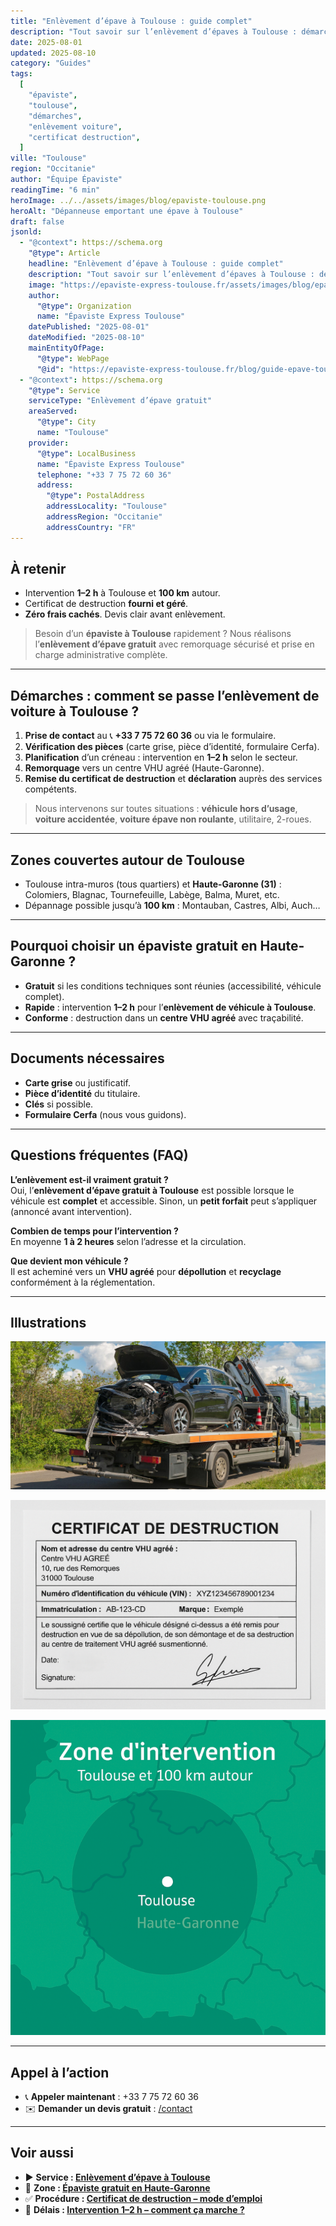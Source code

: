 ```yaml
---
title: "Enlèvement d’épave à Toulouse : guide complet"
description: "Tout savoir sur l’enlèvement d’épaves à Toulouse : démarches, délais, certificat de destruction, coûts et zones couvertes."
date: 2025-08-01
updated: 2025-08-10
category: "Guides"
tags:
  [
    "épaviste",
    "toulouse",
    "démarches",
    "enlèvement voiture",
    "certificat destruction",
  ]
ville: "Toulouse"
region: "Occitanie"
author: "Équipe Épaviste"
readingTime: "6 min"
heroImage: ../../assets/images/blog/epaviste-toulouse.png
heroAlt: "Dépanneuse emportant une épave à Toulouse"
draft: false
jsonld:
  - "@context": https://schema.org
    "@type": Article
    headline: "Enlèvement d’épave à Toulouse : guide complet"
    description: "Tout savoir sur l’enlèvement d’épaves à Toulouse : démarches, délais, certificat de destruction, coûts et zones couvertes."
    image: "https://epaviste-express-toulouse.fr/assets/images/blog/epaviste-toulouse.png"
    author:
      "@type": Organization
      name: "Épaviste Express Toulouse"
    datePublished: "2025-08-01"
    dateModified: "2025-08-10"
    mainEntityOfPage:
      "@type": WebPage
      "@id": "https://epaviste-express-toulouse.fr/blog/guide-epave-toulouse"
  - "@context": https://schema.org
    "@type": Service
    serviceType: "Enlèvement d’épave gratuit"
    areaServed:
      "@type": City
      name: "Toulouse"
    provider:
      "@type": LocalBusiness
      name: "Épaviste Express Toulouse"
      telephone: "+33 7 75 72 60 36"
      address:
        "@type": PostalAddress
        addressLocality: "Toulouse"
        addressRegion: "Occitanie"
        addressCountry: "FR"
---
```


## À retenir

- Intervention **1–2 h** à Toulouse et **100 km** autour.
- Certificat de destruction **fourni et géré**.
- **Zéro frais cachés**. Devis clair avant enlèvement.

> Besoin d’un **épaviste à Toulouse** rapidement ? Nous réalisons l’**enlèvement d’épave gratuit** avec remorquage sécurisé et prise en charge administrative complète.

---

## Démarches : comment se passe l’enlèvement de voiture à Toulouse ?

1. **Prise de contact** au 📞 **+33 7 75 72 60 36** ou via le formulaire.
2. **Vérification des pièces** (carte grise, pièce d’identité, formulaire Cerfa).
3. **Planification** d’un créneau : intervention en **1–2 h** selon le secteur.
4. **Remorquage** vers un centre VHU agréé (Haute-Garonne).
5. **Remise du certificat de destruction** et **déclaration** auprès des services compétents.

> Nous intervenons sur toutes situations : **véhicule hors d’usage**, **voiture accidentée**, **voiture épave non roulante**, utilitaire, 2-roues.

---

## Zones couvertes autour de Toulouse

- Toulouse intra-muros (tous quartiers) et **Haute-Garonne (31)** : Colomiers, Blagnac, Tournefeuille, Labège, Balma, Muret, etc.
- Dépannage possible jusqu’à **100 km** : Montauban, Castres, Albi, Auch…

---

## Pourquoi choisir un épaviste gratuit en Haute-Garonne ?

- **Gratuit** si les conditions techniques sont réunies (accessibilité, véhicule complet).
- **Rapide** : intervention **1–2 h** pour l’**enlèvement de véhicule à Toulouse**.
- **Conforme** : destruction dans un **centre VHU agréé** avec traçabilité.

---

## Documents nécessaires

- **Carte grise** ou justificatif.
- **Pièce d’identité** du titulaire.
- **Clés** si possible.
- **Formulaire Cerfa** (nous vous guidons).

---

## Questions fréquentes (FAQ)

**L’enlèvement est-il vraiment gratuit ?**  
Oui, l’**enlèvement d’épave gratuit à Toulouse** est possible lorsque le véhicule est **complet** et accessible. Sinon, un **petit forfait** peut s’appliquer (annoncé avant intervention).

**Combien de temps pour l’intervention ?**  
En moyenne **1 à 2 heures** selon l’adresse et la circulation.

**Que devient mon véhicule ?**  
Il est acheminé vers un **VHU agréé** pour **dépollution** et **recyclage** conformément à la réglementation.

---

## Illustrations

![Épaviste à Toulouse – camion de remorquage](../../assets/images/blog/depanneuse-toulouse.jpg "Enlèvement d’épave gratuit à Toulouse – intervention 1–2 h")

![Certificat de destruction véhicule – exemple](../../assets/images/blog/certificat-destruction-exemple.png "Certificat de destruction : preuve officielle après enlèvement")

![Zone d’intervention épaviste – Toulouse et Haute-Garonne](../../assets/images/blog/zone-intervention-toulouse.png "Zone couverte : Toulouse et 100 km autour")

---

## Appel à l’action

- 📞 **Appeler maintenant** : +33 7 75 72 60 36
- ✉️ **Demander un devis gratuit** : [/contact](/contact)

---

## Voir aussi

- ▶️ **Service : [Enlèvement d’épave à Toulouse](/services/enlevement-epave-toulouse)**
- 📍 **Zone : [Épaviste gratuit en Haute-Garonne](/zones/haute-garonne)**
- ✅ **Procédure : [Certificat de destruction – mode d’emploi](/guides/certificat-destruction)**
- 🚚 **Délais : [Intervention 1–2 h – comment ça marche ?](/guides/delais-intervention)**
